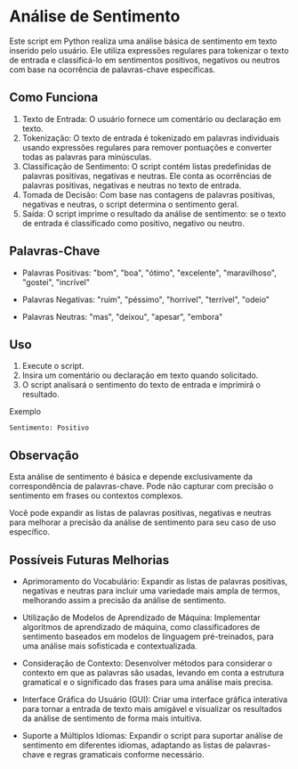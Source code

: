 # Análise de Sentimento

Este script em Python realiza uma análise básica de sentimento em texto inserido pelo usuário. Ele utiliza expressões regulares para tokenizar o texto de entrada e classificá-lo em sentimentos positivos, negativos ou neutros com base na ocorrência de palavras-chave específicas.

## Como Funciona

1. Texto de Entrada: O usuário fornece um comentário ou declaração em texto.
2. Tokenização: O texto de entrada é tokenizado em palavras individuais usando expressões regulares para remover pontuações e converter todas as palavras para minúsculas.
3. Classificação de Sentimento: O script contém listas predefinidas de palavras positivas, negativas e neutras. Ele conta as ocorrências de palavras positivas, negativas e neutras no texto de entrada.
4. Tomada de Decisão: Com base nas contagens de palavras positivas, negativas e neutras, o script determina o sentimento geral.
5. Saída: O script imprime o resultado da análise de sentimento: se o texto de entrada é classificado como positivo, negativo ou neutro.

## Palavras-Chave

* Palavras Positivas: "bom", "boa", "ótimo", "excelente", "maravilhoso", "gostei", "incrível"

* Palavras Negativas: "ruim", "péssimo", "horrível", "terrível", "odeio"

* Palavras Neutras: "mas", "deixou", "apesar", "embora"

## Uso

1. Execute o script.
2. Insira um comentário ou declaração em texto quando solicitado.
3. O script analisará o sentimento do texto de entrada e imprimirá o resultado.

Exemplo
````
Sentimento: Positivo
````

## Observação

Esta análise de sentimento é básica e depende exclusivamente da correspondência de palavras-chave. Pode não capturar com precisão o sentimento em frases ou contextos complexos.

Você pode expandir as listas de palavras positivas, negativas e neutras para melhorar a precisão da análise de sentimento para seu caso de uso específico.

## Possíveis Futuras Melhorias

* Aprimoramento do Vocabulário: Expandir as listas de palavras positivas, negativas e neutras para incluir uma variedade mais ampla de termos, melhorando assim a precisão da análise de sentimento.

* Utilização de Modelos de Aprendizado de Máquina: Implementar algoritmos de aprendizado de máquina, como classificadores de sentimento baseados em modelos de linguagem pré-treinados, para uma análise mais sofisticada e contextualizada.

* Consideração de Contexto: Desenvolver métodos para considerar o contexto em que as palavras são usadas, levando em conta a estrutura gramatical e o significado das frases para uma análise mais precisa.

* Interface Gráfica do Usuário (GUI): Criar uma interface gráfica interativa para tornar a entrada de texto mais amigável e visualizar os resultados da análise de sentimento de forma mais intuitiva.

* Suporte a Múltiplos Idiomas: Expandir o script para suportar análise de sentimento em diferentes idiomas, adaptando as listas de palavras-chave e regras gramaticais conforme necessário.
